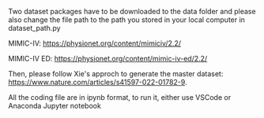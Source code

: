 Two dataset packages have to be downloaded to the data folder and please also change the file path to the path you stored in your local computer in dataset_path.py

MIMIC-IV: https://physionet.org/content/mimiciv/2.2/

MIMIC-IV ED: https://physionet.org/content/mimic-iv-ed/2.2/

Then, please follow Xie's approch to generate the master dataset: https://www.nature.com/articles/s41597-022-01782-9. 

All the coding file are in ipynb format, to run it, either use VSCode or Anaconda Jupyter notebook